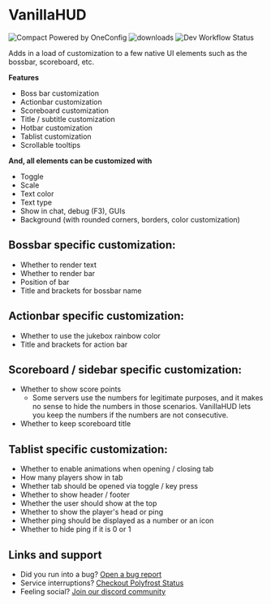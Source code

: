 # VanillaHUD

![Compact Powered by OneConfig](https://polyfrost.org/img/compact_vector.svg)
<img alt="downloads" src="https://img.shields.io/github/downloads/Polyfrost/VanillaHUD/total?color=F5C400&style=for-the-badge" />
![Dev Workflow Status](https://img.shields.io/github/v/release/Polyfrost/VanillaHUD.svg?style=for-the-badge&color=1452cc&label=release)

Adds in a load of customization to a few native UI elements such as the bossbar, scoreboard, etc.

**Features**
- Boss bar customization
- Actionbar customization
- Scoreboard customization
- Title / subtitle customization
- Hotbar customization
- Tablist customization
- Scrollable tooltips


**And, all elements can be customized with**
- Toggle
- Scale
- Text color
- Text type
- Show in chat, debug (F3), GUIs
- Background (with rounded corners, borders, color customization)

## Bossbar specific customization:
- Whether to render text
- Whether to render bar
- Position of bar
- Title and brackets for bossbar name

## Actionbar specific customization:
- Whether to use the jukebox rainbow color
- Title and brackets for action bar

## Scoreboard / sidebar specific customization:
- Whether to show score points
  - Some servers use the numbers for legitimate purposes, and it makes no sense to hide the numbers in those scenarios. VanillaHUD lets you keep the numbers if the numbers are not consecutive.
- Whether to keep scoreboard title

## Tablist specific customization:
- Whether to enable animations when opening / closing tab
- How many players show in tab
- Whether tab should be opened via toggle / key press
- Whether to show header / footer
- Whether the user should show at the top
- Whether to show the player's head or ping
- Whether ping should be displayed as a number or an icon
- Whether to hide ping if it is 0 or 1

## Links and support
* Did you run into a bug? [Open a bug report](https://polyfrost.org/discord)
* Service interruptions? [Checkout Polyfrost Status](https://status.polyfrost.org/)
* Feeling social? [Join our discord community](https://polyfrost.org/discord)
